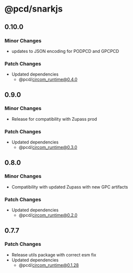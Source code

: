 # @pcd/snarkjs

## 0.10.0

### Minor Changes

- updates to JSON encoding for PODPCD and GPCPCD

### Patch Changes

- Updated dependencies
  - @pcd/circom_runtime@0.4.0

## 0.9.0

### Minor Changes

- Release for compatibility with Zupass prod

### Patch Changes

- Updated dependencies
  - @pcd/circom_runtime@0.3.0

## 0.8.0

### Minor Changes

- Compatibility with updated Zupass with new GPC artifacts

### Patch Changes

- Updated dependencies
  - @pcd/circom_runtime@0.2.0

## 0.7.7

### Patch Changes

- Release utils package with correct esm fix
- Updated dependencies
  - @pcd/circom_runtime@0.1.28
